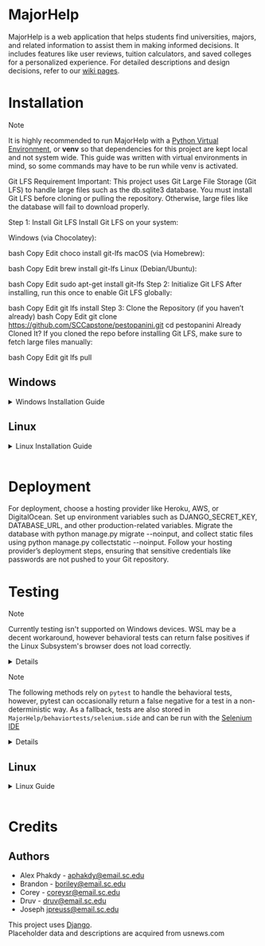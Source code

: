 # MajorHelp

MajorHelp is a web application that helps students find universities, majors, and related information to assist them in making informed decisions. It includes features like user reviews, tuition calculators, and saved colleges for a personalized experience. For detailed descriptions and design decisions, refer to our [wiki pages](https://github.com/SCCapstone/pestopanini/wiki).

# Installation

> [!NOTE]
> It is highly recommended to run MajorHelp with a [Python Virtual Environment](https://docs.python.org/3/library/venv.html), or **venv** so that dependencies for this project are kept local and not system wide. 
> This guide was written with virtual environments in mind, so some commands may have to be run while venv is activated.

Git LFS Requirement
Important: This project uses Git Large File Storage (Git LFS) to handle large files such as the db.sqlite3 database.
You must install Git LFS before cloning or pulling the repository. Otherwise, large files like the database will fail to download properly.

Step 1: Install Git LFS
Install Git LFS on your system:

Windows (via Chocolatey):

bash
Copy
Edit
choco install git-lfs
macOS (via Homebrew):

bash
Copy
Edit
brew install git-lfs
Linux (Debian/Ubuntu):

bash
Copy
Edit
sudo apt-get install git-lfs
Step 2: Initialize Git LFS
After installing, run this once to enable Git LFS globally:

bash
Copy
Edit
git lfs install
Step 3: Clone the Repository (if you haven’t already)
bash
Copy
Edit
git clone https://github.com/SCCapstone/pestopanini.git
cd pestopanini
Already Cloned It?
If you cloned the repo before installing Git LFS, make sure to fetch large files manually:

bash
Copy
Edit
git lfs pull

## Windows
<details>
<summary>Windows Installation Guide</summary>

### Setting up venv and installing dependencies
To set up the virtual environment and install dependencies, run this code in powershell

```powershell copy
python -m venv venv\
venv\Scripts\Activate.ps1
python -m pip install -r requirements.txt
```

<details>
<summary> (Using cmd?) </summary>

```cmd copy
py -m venv venv\
venv\Scripts\activate.bat
py -m pip install -r requirements.txt
```

</details>

<details>
<summary> (Execution policy error?) </summary>

If you're having issues executing ``venv\Scripts\activate.bat``, then you might have to update your execution policy

THIS CHANGE IS PERMAMENT AND AFFECTS SYSTEM GLOBALLY 

```powershell copy
set-executionpolicy remotesigned
```
Run this command as administrator 


Reset the execution policy with this

```powershell copy
set-executionpolicy restricted
```

</details>

<br>

This will create the virtual environment and place your shell inside it. 

### Running a local instance of MajorHelp

While **inside of the virtual environment**, run 

```powershell copy
python manage.py runserver
```

Exit the server by pressing Ctrl + C while in the shell.

<details>
<summary> (Using cmd?) </summary>

```cmd copy
py manage.py runserver
```

</details>



<br>

To host MajorHelp on a non local enviornment, see [Deployment](#deployment)

### Activating Venv

```powershell copy
venv\Scripts\Activate.ps1
```

<details>
<summary> (Using cmd?) </summary>

```cmd copy
venv\Scripts\activate.bat
```

</details>

### Exiting Venv

Simply run

```powershell copy
deactivate
```
</details>

## Linux
<details>
<summary>Linux Installation Guide</summary>

### Setting up venv and installing dependencies
To set up the virtual environment and install dependencies, run this code in your shell


```bash copy
python -m venv venv/
source venv/bin/activate
python -m pip install -r requirements.txt
```

<br>

This will create the virtual environment and place your shell inside it. 

<br>

<details>
<summary>(Not using bash?)</summary>

<table>
<tr><th> Shell </th><th> Command </th></tr>

<tr>
<td>
fish
</td>
<td>

```fish copy
python -m venv venv/
source venv/bin/activate.fish
python -m pip install -r requirements.txt
```

</td>
</tr>

<tr>
<td>
csh/tcsh
</td>
<td>

```csh copy
python -m venv venv/
source venv/bin/activate.csh
python -m pip install -r requirements.txt
```

</td>
</tr>


<tr>
<td>
pwsh
</td>
<td>

```powershell copy
python -m venv venv/
venv/bin/Activate.ps1
python -m pip install -r requirements.txt
```

</td>
</tr>

</table>


</details>


### Running a local instance of MajorHelp

While **inside of the virtual environment**, run 

``` copy
python manage.py runserver
```

Exit the server by pressing Ctrl + C while in the shell.

To host MajorHelp on a non local enviornment, see [Deployment](#deployment)

### Activating Venv

```bash copy
source venv/bin/activate
```

<details> 
<summary> (Not using bash?) </summary>

<table>
<tr><th> Shell </th><th> Command </th></tr>

<tr>
<td>
fish
</td>
<td>

```fish copy
source venv/bin/activate.fish
```

</td>
</tr>

<tr>
<td>
csh/tcsh
</td>
<td>

```csh copy
source venv/bin/activate.csh
```

</td>
</tr>


<tr>
<td>
pwsh
</td>
<td>

```pwsh copy
venv/bin/Activate.ps1
```

</td>
</tr>

</table>

</details>

### Exiting Venv

Simply run

```bash copy
deactivate
```

</details>

<br>

# Deployment
For deployment, choose a hosting provider like Heroku, AWS, or DigitalOcean. Set up environment variables such as DJANGO_SECRET_KEY, DATABASE_URL, and other production-related variables. Migrate the database with python manage.py migrate --noinput, and collect static files using python manage.py collectstatic --noinput. Follow your hosting provider’s deployment steps, ensuring that sensitive credentials like passwords are not pushed to your Git repository.

# Testing

> [!NOTE]
> Currently testing isn't supported on Windows devices. WSL may be a decent workaround, however behavioral tests can return false positives if the Linux Subsystem's browser does not load correctly.

<details>
See issue #190.
</details>

> [!NOTE]
> The following methods rely on ``pytest`` to handle the behavioral tests, however, pytest can occasionally return a false negative for a test in a non-deterministic way. As a fallback, tests are also stored in ``MajorHelp/behaviortests/selenium.side`` and can be run with the [Selenium IDE](https://www.selenium.dev/selenium-ide/)

<details>
See issue #191
</details>


## Linux
<details>
<summary> Linux Guide </summary>

### Method 1 - Helper Script (Bash)

A helper script has been provided for running the unit and behavioral tests for MajorHelp.
Tests will be run in a test database.
```bash copy
./run_tests.sh
```

The script can also accept a path argument to source tests from, by default it uses the working directory.

```bash copy
./run_tests.sh ./path/to/tests.py
```


To facilitate creating new tests, or to run the server in the test environment, use the ``-r`` flag or ``--run-test-server``.
```bash copy
./run_tests.sh --run-test-server
```

When you are finished, run the script run with the ``-c`` flag or ``--clean`` to remove the test database and clean any cache.
```bash copy
./run_test --clean
```

### Method 2 - Manual
<details>

#### Prerequisites

First, start by activating the virtual environment if you haven't already

```bash copy
source venv/bin/activate
```

Then, set up the test environment
```bash copy
python manage.py migrate --settings=pestopanini.test_settings
```

Next, make sure you have a local instance of the server running, preferably in another terminal
(Make sure you're activated)

```bash copy
python manage.py runserver --settings=pestopanini.test_settings
```


#### Running the tests

While the server is running, simply run 

```bash copy
pytest
```

and both the unit and behavioral tests will run.
</details>



</details>

<br>


# Credits



## Authors
- Alex Phakdy - aphakdy@email.sc.edu 
- Brandon - boriley@email.sc.edu
- Corey - coreysr@email.sc.edu 
- Druv - druv@email.sc.edu
- Joseph jpreuss@email.sc.edu

This project uses [Django](https://www.djangoproject.com/). <br>
Placeholder data and descriptions are acquired from usnews.com